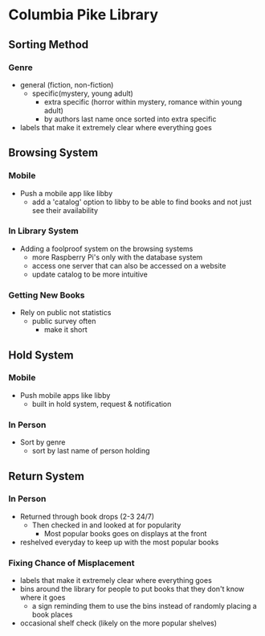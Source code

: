 # Columbia Pike Library

## Sorting Method
### Genre 
- general (fiction, non-fiction)
    - specific(mystery, young adult)
        - extra specific (horror within mystery, romance within young adult)
        - by authors last name once sorted into extra specific
- labels that make it extremely clear where everything goes

## Browsing System 
### Mobile 
- Push a mobile app like libby
    - add a 'catalog' option to libby to be able to find books and not just see their availability
### In Library System 
- Adding a foolproof system on the browsing systems
    - more Raspberry Pi's only with the database system
    - access one server that can also be accessed on a website
    - update catalog to be more intuitive 
### Getting New Books
- Rely on public not statistics
    - public survey often 
        - make it short
    

## Hold System
### Mobile 
- Push mobile apps like libby
    - built in hold system, request & notification
### In Person
- Sort by genre
    - sort by last name of person holding

## Return System 
### In Person
- Returned through book drops (2-3 24/7)
    - Then checked in and looked at for popularity
        - Most popular books goes on displays at the front
- reshelved everyday to keep up with the most popular books
### Fixing Chance of Misplacement
- labels that make it extremely clear where everything goes
- bins around the library for people to put books that they don't know where it goes
    - a sign reminding them to use the bins instead of randomly placing a book places
- occasional shelf check (likely on the more popular shelves)
